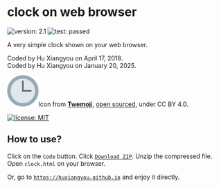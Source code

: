 # clock on web browser

![version: 2.1](https://img.shields.io/badge/version-2.1-lightgrey.svg)
![test: passed](https://img.shields.io/badge/tests-passed-brightgreen.svg)

A very simple clock shown on your web browser.

Coded by Hu Xiangyou on April 17, 2018.  
Coded by Hu Xiangyou on January 20, 2025.

[![clock icon](https://raw.githubusercontent.com/twitter/twemoji/refs/heads/master/assets/72x72/1f552.png)](#)Icon from [**Twemoji**](https://github.com/twitter/twemoji), [open sourced](https://blog.twitter.com/developer/en_us/a/2014/open-sourcing-twitter-emoji-for-everyone.html), under CC BY 4.0.

[![license: MIT](https://img.shields.io/badge/license-MIT-blue.svg)](https://opensource.org/licenses/mit-license.php)

## How to use?

Click on the `Code` button. Click [`Download ZIP`](https://github.com/huxiangyou/clock-on-web-browser/archive/refs/heads/master.zip). Unzip the compressed file. Open `clock.html` on your browser.

Or, go to [`https://huxiangyou.github.io`](https://huxiangyou.github.io/clock-on-web-browser/clock.html) and enjoy it directly.
